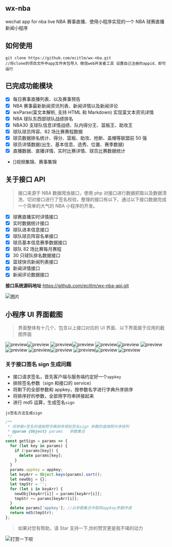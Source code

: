 ## wx-nba

wechat app for nba live
NBA 赛事直播、使用小程序实现的一个 NBA 球赛直播新闻小程序

## 如何使用

```
git clone https://github.com/ecitlm/wx-nba.git
//将clone的项目文件中app文件夹包导入 微信web开发者工具 设置自己注册的appid、即可运行
```

## 已完成功能模块

- [x] 每日赛事直播列表、以及赛事预告
- [x] NBA 赛事最新新闻资讯列表、新闻详情以及新闻评论
- [x] wxParse(富文本解析, 支持 HTML 和 Markdown) 实现富文本资讯详情
- [x] NBA 球队东西部球队战绩排名
- [x] NBA30 支球队信息详情战绩、队内得分王、篮板王、助攻王
- [x] 球队球员阵容、82 场比赛赛程数据
- [x] 球员数据排名统计、得分、篮板、助攻、抢断、盖帽等联盟前 50 强
- [x] 球员详情数据(出生、基本信息、选秀、位置、赛季数据)
- [x] 直播数据、直播详情、实时比赛详情、球员比赛数据统计
- []视频集锦、赛事集锦

## 关于接口 API

> 接口来源于 NBA 数据爬虫接口，使用 php 对接口进行数据抓取以及数据清洗、切对接口进行了签名校验，整理的接口有以下、通过以下接口数据完成一个简单的大气的 NBA 小程序的开发。

- [x] 球赛直播实时详情接口
- [x] 实时数据统计接口
- [x] 球队进本信息接口
- [x] 球队球员阵容名单接口
- [x] 球员基本信息赛季数据接口
- [x] 球队 82 场比赛每月赛程
- [x] 30 只球队排名数据接口
- [x] 篮球快讯新闻列表接口
- [x] 新闻详情接口
- [x] 新闻评论数据接口

**接口系统源码地址**
https://github.com/ecitlm/wx-nba-api.git

![图片](https://dn-coding-net-production-pp.qbox.me/5a026a63-69e1-448d-a73b-597385139efa.png)

## 小程序 UI 界面截图

> 界面整体有十几个、包含以上接口对应的 UI 界面、以下界面属于应用的截图界面

![preview](http://cdn.it919.cn/1.jpg)![preview](http://cdn.it919.cn/2.jpg)
![preview](http://cdn.it919.cn/3.jpg)![preview](http://cdn.it919.cn/4.jpg)
![preview](http://cdn.it919.cn/5.jpg)![preview](http://cdn.it919.cn/6.jpg)
![preview](http://cdn.it919.cn/7.jpg)![preview](http://cdn.it919.cn/8.jpg)
![preview](http://cdn.it919.cn/9.jpg)![preview](http://cdn.it919.cn/10.jpg)
![preview](http://cdn.it919.cn/11.jpg)![preview](http://cdn.it919.cn/12.jpg)
![preview](http://cdn.it919.cn/13.jpg)

### 关于接口签名 sign 生成问题

- 接口请求签名，首先客户端与服务端约定好一个`appkey`
- 排除签名参数（sign 和接口的 service）
- 将剩下的全部参数和 appkey，按参数名字进行字典升序排序
- 将排序好的参数，全部用字符串拼接起来
- 进行 md5 运算，生成签名`sign`

`js签名方法生成sign`

```javascript
/**
 * 将参数+签名的值按照字典排序得到签名sign 参数的值按照升序排列
 * @param {Object} params   参数集合
 */
const getSign = params => {
  for (let key in params) {
    if (!params[key]) {
      delete params[key];
    }
  }
  params.appkey = appkey;
  let keyArr = Object.keys(params).sort();
  let newObj = {};
  let tmpStr = '';
  for (let i in keyArr) {
    newObj[keyArr[i]] = params[keyArr[i]];
    tmpStr += params[keyArr[i]];
  }
  delete params['appkey']; //从参数集合中剔除appkey参数传递
  return md5(tmpStr);
};
```

> 如果对您有帮助，请 Star 支持一下,你的赞赏更是我不竭的动力



![打赏一下呗](http://p0fy79s6b.bkt.clouddn.com/18-7-29/77608319.jpg)
